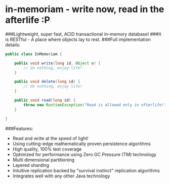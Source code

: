 # in-memoriam - write now, read in the afterlife :P
###Lightweight, super fast, ACID transactional in-memory database!
###It is RESTful - A place where objects lay to rest.
###Full implementation details:
```java
public class InMemoriam {

    public void write(long id, Object o) {
        // do nothing, enjoy life!
    }

    public void delete(long id) {
        // do nothing, enjoy life!
    }

    public void read(long id) {
        throw new RuntimeException("Read is allowed only in afterlife!");
    }

}
```

###Features:
- Read and write at the speed of light!
- Using cutting-edge mathematically proven persistence algorithms
- High quality, 100% test coverage
- Optimized for performance using Zero GC Pressure (TM) technology
- Multi dimensional partitioning
- Layered sharding
- Intuitive replication backed by "survival instinct" replication algorithms
- Integrates well with any other Java technology
